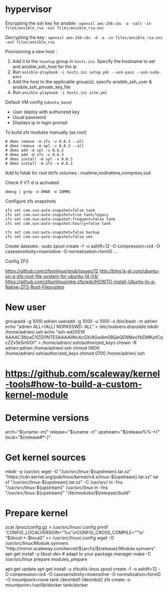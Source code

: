 hypervisor
==========

Encrypting the ssh key for ansible :
`openssl aes-256-cbc -a -salt -in files/ansible_rsa -out files/ansible_rsa.enc`

Decrypting the key :
`openssl aes-256-cbc -d -a -in files/ansible_rsa.enc -out files/ansible_rsa`

Provisioning a new host :

1. Add it to the `tosetup` group in `hosts.ini`. Specify the hostname to set and ansible_ssh_host for the ip
2. Run `ansible-playbook -i hosts.ini setup.yml --ask-pass --ask-sudo-pass`
3. Add the host to the applicable group(s), specify ansible_ssh_user & ansible_ssh_private_key_file
4. Run `ansible-playbook -i hosts.ini site.yml`

Default VM config (`ubuntu_base`)
- User deploy with authorized key
- Usual password
- Displays ip in login prompt

To build zfs modules manually (as root)

```
# dkms remove -m zfs -v 0.6.3 --all
# dkms remove -m spl -v 0.6.3 --all
# dkms add -m spl -v 0.6.3
# dkms add -m zfs -v 0.6.3
# dkms install -m spl -v 0.6.3
# dkms install -m zfs -v 0.6.3
```

Add to fstab for root btrfs volumes : noatime,nodiratime,compress,ssd

Check if VT-d is activated

`dmesg | grep -e DMAR -e IOMMU`

Configure zfs snapshots

```
zfs set com.sun:auto-snapshot=false tank
zfs set com.sun:auto-snapshot=true tank/legacy
zfs set com.sun:auto-snapshot:frequent=false tank
zfs set com.sun:auto-snapshot:hourly=false tank

zfs set com.sun:auto-snapshot=false backup
zfs set com.sun:auto-snapshot=false vms
```

Create datasets :
sudo zpool create -f -o ashift=12 -O compression=lz4 -O casesensitivity=insensitive -O normalization=formD ...


Config ZFS

https://github.com/zfsonlinux/grub/issues/12
http://blog.ls-al.com/ubuntu-on-a-zfs-root-file-system-for-ubuntu-14-04/
https://github.com/zfsonlinux/pkg-zfs/wiki/HOWTO-install-Ubuntu-to-a-Native-ZFS-Root-Filesystem

# New user

groupadd -g 1000 adrien
useradd -g 1000 -u 1000 -s /bin/bash -m adrien
echo "adrien ALL=(ALL) NOPASSWD: ALL" > /etc/sudoers.d/ansible
mkdir /home/adrien/.ssh
echo "ssh-ed25519 AAAAC3NzaC1lZDI1NTE5AAAAIINvXcGX/AGw8m0BQeQENMxsYbDMKpfCqcZZv5k5mVGf" > /home/adrien/.ssh/authorized_keys
chown -R adrien:adrien /home/adrien/.ssh
chmod 0600 /home/adrien/.ssh/authorized_keys
chmod 0700 /home/adrien/.ssh

# https://github.com/scaleway/kernel-tools#how-to-build-a-custom-kernel-module

# Determine versions
arch="$(uname -m)"
release="$(uname -r)"
upstream="${release%%-*}"
local="${release#*-}"

# Get kernel sources
mkdir -p /usr/src
wget -O "/usr/src/linux-${upstream}.tar.xz" "https://cdn.kernel.org/pub/linux/kernel/v4.x/linux-${upstream}.tar.xz"
tar xf "/usr/src/linux-${upstream}.tar.xz" -C /usr/src/
ln -fns "/usr/src/linux-${upstream}" /usr/src/linux
ln -fns "/usr/src/linux-${upstream}" "/lib/modules/${release}/build"

# Prepare kernel
zcat /proc/config.gz > /usr/src/linux/.config
printf 'CONFIG_LOCALVERSION="%s"\nCONFIG_CROSS_COMPILE=""\n' "${local:+-$local}" >> /usr/src/linux/.config
wget -O /usr/src/linux/Module.symvers "http://mirror.scaleway.com/kernel/${arch}/${release}/Module.symvers"
apt-get install -y libssl-dev # adapt to your package manager
make -C /usr/src/linux prepare modules_prepare

apt-get update
apt-get install -y zfsutils-linux
zpool create -f -o ashift=12 -O compression=lz4 -O casesensitivity=insensitive -O normalization=formD -O mountpoint=none tank /dev/nbd1 /dev/nbd2
zfs create -o mountpoint=/var/lib/docker tank/docker